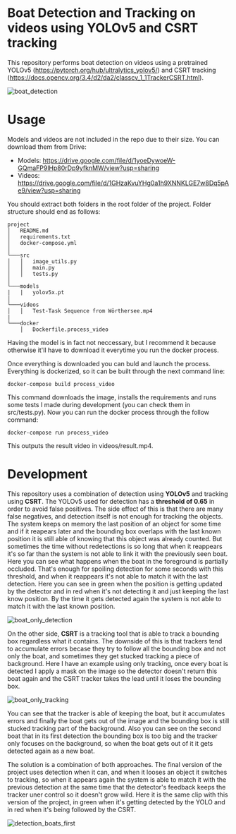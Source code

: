 # Boat Detection and Tracking on videos using YOLOv5 and CSRT tracking

This repository performs boat detection on videos using a pretrained YOLOv5 (https://pytorch.org/hub/ultralytics_yolov5/) and CSRT tracking (https://docs.opencv.org/3.4/d2/da2/classcv_1_1TrackerCSRT.html).


![boat_detection](https://user-images.githubusercontent.com/26325749/156657844-a128e28d-38b5-484b-8384-c7d63fcfb314.gif)

# Usage

Models and videos are not included in the repo due to their size. You can download them from Drive:
* Models: https://drive.google.com/file/d/1yoeDywoeW-GQmaFP9lHp80rDp9yfknMW/view?usp=sharing
* Videos: https://drive.google.com/file/d/1GHzaKvuYHg0a1h9XNNKLGE7w8Dq5pAe9/view?usp=sharing

You should extract both folders in the root folder of the project. Folder structure should end as follows:

```
project
│   README.md
│   requirements.txt
│   docker-compose.yml
│
└───src
│   │   image_utils.py
│   │   main.py
│   │   tests.py
│   
└───models
|   |   yolov5x.pt
│
└───videos
│   │   Test-Task Sequence from Wörthersee.mp4
|
└───docker
    │   Dockerfile.process_video

```

Having the model is in fact not neccessary, but I recommend it because otherwise it'll have to download it everytime you run the docker process.

Once everything is downloaded you can buld and launch the process. Everything is dockerized, so it can be built through the next command line:

    docker-compose build process_video
    
This command downloads the image, installs the requirements and runs some tests I made during development (you can check them in src/tests.py). Now you can run the docker process through the follow command:

    docker-compose run process_video
    
This outputs the result video in videos/result.mp4.

# Development

This repository uses a combination of detection using **YOLOv5** and tracking using **CSRT**. The YOLOv5 used for detection has a **threshold of 0.65** in order to avoid false positives. The side effect of this is that there are many false negatives, and detection itself is not enough for tracking the objects. The system keeps on memory the last position of an object for some time and if it reapears later and the bounding box overlaps with the last known position it is still able of knowing that this object was already counted. But sometimes the time without redetections is so long that when it reappears it's so far than the system is not able to link it with the previously seen boat. Here you can see what happens when the boat in the foreground is partially occluded. That's enough for spoiling detection for some seconds with this threshold, and when it reappears it's not able to match it with the last detection. Here you can see in green when the position is getting updated by the detector and in red when it's not detecting it and just keeping the last know position. By the time it gets detected again the system is not able to match it with the last known position.

![boat_only_detection](https://user-images.githubusercontent.com/26325749/156660010-199e1e45-221e-42cd-8b5f-aba34dabeba3.gif)

On the other side, **CSRT** is a tracking tool that is able to track a bounding box regardless what it contains. The downside of this is that trackers tend to accumulate errors becase they try to follow all the bounding box and not only the boat, and sometimes they get stucked tracking a piece of background. Here I have an example using only tracking, once every boat is detected I apply a mask on the image so the detector doesn't return this boat again and the CSRT tracker takes the lead until it loses the bounding box.

![boat_only_tracking](https://user-images.githubusercontent.com/26325749/156661276-6f7700ee-6e91-4a97-a46a-73748a9c739e.gif)

You can see that the tracker is able of keeping the boat, but it accumulates errors and finally the boat gets out of the image and the bounding box is still stucked tracking part of the background. Also you can see on the second boat that in its first detection the bounding box is too big and the tracker only focuses on the background, so when the boat gets out of it it gets detected again as a new boat.

The solution is a combination of both approaches. The final version of the project uses detection when it can, and when it looses an object it switches to tracking, so when it appears again the system is able to match it with the previous detection at the same time that the detector's feedback keeps the tracker uner control so it doesn't grow wild. Here it is the same clip with this version of the project, in green when it's getting detected by the YOLO and in red when it's being followed by the CSRT.

![detection_boats_first](https://user-images.githubusercontent.com/26325749/156662391-0986130e-1828-47ba-9b44-109a9e91c24d.gif)
